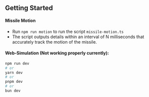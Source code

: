 ## Getting Started

#### Missile Motion 
- Run `npm run motion` to run the script `missile-motion.ts`
- The script outputs details within an interval of N milliseconds that accurately track the motion of the missile.

#### Web-Simulation (Not working properly currently):

```bash
npm run dev
# or
yarn dev
# or
pnpm dev
# or
bun dev
```